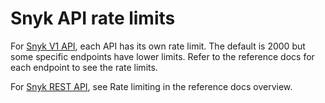 # Snyk API rate limits

For [Snyk V1 API](https://snyk.docs.apiary.io/), each API has its own rate limit. The default is 2000 but some specific endpoints have lower limits. Refer to the reference docs for each endpoint to see the rate limits.

For [Snyk REST API](https://apidocs.snyk.io/), see Rate limiting in the reference docs overview.
